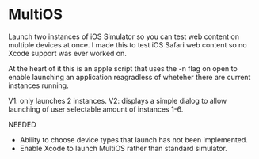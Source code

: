 # MultiOS
Launch two instances of iOS Simulator so you can test web content on multiple devices at once.
I made this to test iOS Safari web content so no Xcode support was ever worked on.

At the heart of it this is an apple script that uses the -n flag on open to enable launching an
application reagradless of wheteher there are current instances running.

V1: only launches 2 instances.
V2: displays a simple dialog to allow launching of user selectable amount of instances 1-6.


NEEDED
- Ability to choose device types that launch has not been implemented.
- Enable Xcode to launch MultiOS rather than standard simulator.

